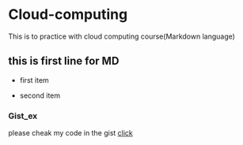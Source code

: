 # Cloud-computing
This is to practice with cloud computing course(Markdown language)

## this is first line for MD
* first item
- second item

### Gist_ex
please cheak my code in the gist [click](https://gist.github.com/Abdelrahman-gabr/248323e8ae12af1384e0da91ce583c2c)
